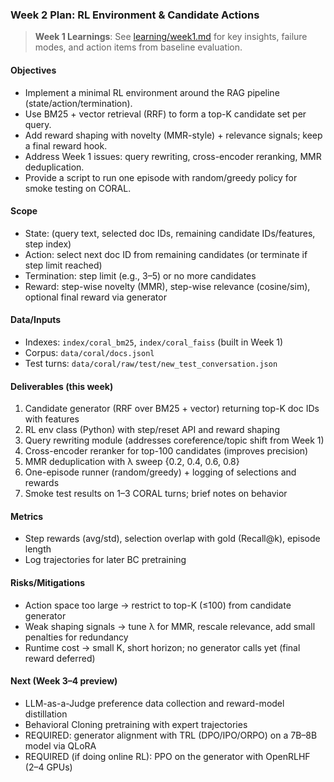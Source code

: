 ### Week 2 Plan: RL Environment & Candidate Actions

> **Week 1 Learnings**: See [learning/week1.md](../learning/week1.md) for key insights, failure modes, and action items from baseline evaluation.

#### Objectives
- Implement a minimal RL environment around the RAG pipeline (state/action/termination).
- Use BM25 + vector retrieval (RRF) to form a top-K candidate set per query.
- Add reward shaping with novelty (MMR-style) + relevance signals; keep a final reward hook.
- Address Week 1 issues: query rewriting, cross-encoder reranking, MMR deduplication.
- Provide a script to run one episode with random/greedy policy for smoke testing on CORAL.

#### Scope
- State: (query text, selected doc IDs, remaining candidate IDs/features, step index)
- Action: select next doc ID from remaining candidates (or terminate if step limit reached)
- Termination: step limit (e.g., 3–5) or no more candidates
- Reward: step-wise novelty (MMR), step-wise relevance (cosine/sim), optional final reward via generator

#### Data/Inputs
- Indexes: `index/coral_bm25`, `index/coral_faiss` (built in Week 1)
- Corpus: `data/coral/docs.jsonl`
- Test turns: `data/coral/raw/test/new_test_conversation.json`

#### Deliverables (this week)
1) Candidate generator (RRF over BM25 + vector) returning top-K doc IDs with features
2) RL env class (Python) with step/reset API and reward shaping
3) Query rewriting module (addresses coreference/topic shift from Week 1)
4) Cross-encoder reranker for top-100 candidates (improves precision)
5) MMR deduplication with λ sweep {0.2, 0.4, 0.6, 0.8}
6) One-episode runner (random/greedy) + logging of selections and rewards
7) Smoke test results on 1–3 CORAL turns; brief notes on behavior

#### Metrics
- Step rewards (avg/std), selection overlap with gold (Recall@k), episode length
- Log trajectories for later BC pretraining

#### Risks/Mitigations
- Action space too large → restrict to top-K (≤100) from candidate generator
- Weak shaping signals → tune λ for MMR, rescale relevance, add small penalties for redundancy
- Runtime cost → small K, short horizon; no generator calls yet (final reward deferred)

#### Next (Week 3–4 preview)
- LLM-as-a-Judge preference data collection and reward-model distillation
- Behavioral Cloning pretraining with expert trajectories
- REQUIRED: generator alignment with TRL (DPO/IPO/ORPO) on a 7B–8B model via QLoRA
- REQUIRED (if doing online RL): PPO on the generator with OpenRLHF (2–4 GPUs)

